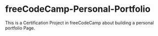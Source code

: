 # freeCodeCamp-Personal-Portfolio
This is a Certification Project in freeCodeCamp about building a personal portfolio Page.
